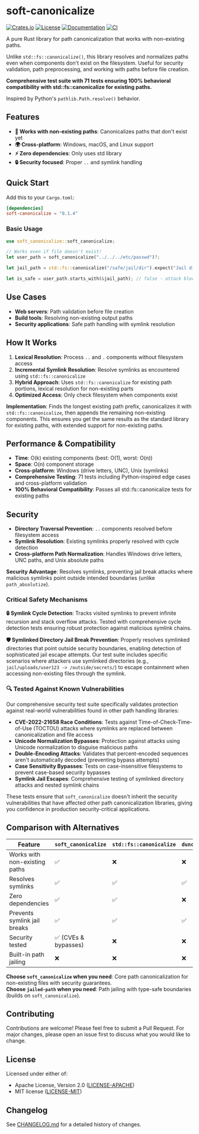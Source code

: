 # soft-canonicalize

[![Crates.io](https://img.shields.io/crates/v/soft-canonicalize.svg)](https://crates.io/crates/soft-canonicalize)
[![License](https://img.shields.io/badge/license-MIT%20OR%20Apache--2.0-blue.svg)](LICENSE-MIT)
[![Documentation](https://docs.rs/soft-canonicalize/badge.svg)](https://docs.rs/soft-canonicalize)
[![CI](https://github.com/DK26/soft-canonicalize-rs/actions/workflows/ci.yml/badge.svg)](https://github.com/DK26/soft-canonicalize-rs/actions)

A pure Rust library for path canonicalization that works with non-existing paths.

Unlike `std::fs::canonicalize()`, this library resolves and normalizes paths even when components don't exist on the filesystem. Useful for security validation, path preprocessing, and working with paths before file creation.

**Comprehensive test suite with 71 tests ensuring 100% behavioral compatibility with std::fs::canonicalize for existing paths.**

Inspired by Python's `pathlib.Path.resolve()` behavior.

## Features

- **🚀 Works with non-existing paths**: Canonicalizes paths that don't exist yet
- **🌍 Cross-platform**: Windows, macOS, and Linux support
- **⚡ Zero dependencies**: Only uses std library
- **🔒 Security focused**: Proper `..` and symlink handling

## Quick Start

Add this to your `Cargo.toml`:

```toml
[dependencies]
soft-canonicalize = "0.1.4"
```

### Basic Usage

```rust
use soft_canonicalize::soft_canonicalize;

// Works even if file doesn't exist!
let user_path = soft_canonicalize("../../../etc/passwd")?;

let jail_path = std::fs::canonicalize("/safe/jail/dir").expect("Jail directory must exist");

let is_safe = user_path.starts_with(&jail_path); // false - attack blocked!
```

## Use Cases

- **Web servers**: Path validation before file creation
- **Build tools**: Resolving non-existing output paths  
- **Security applications**: Safe path handling with symlink resolution

## How It Works

1. **Lexical Resolution**: Process `..` and `.` components without filesystem access
2. **Incremental Symlink Resolution**: Resolve symlinks as encountered using `std::fs::canonicalize`
3. **Hybrid Approach**: Uses `std::fs::canonicalize` for existing path portions, lexical resolution for non-existing parts
4. **Optimized Access**: Only check filesystem when components exist

**Implementation**: Finds the longest existing path prefix, canonicalizes it with `std::fs::canonicalize`, then appends the remaining non-existing components. This ensures you get the same results as the standard library for existing paths, with extended support for non-existing paths.

## Performance & Compatibility

- **Time**: O(k) existing components (best: O(1), worst: O(n))
- **Space**: O(n) component storage  
- **Cross-platform**: Windows (drive letters, UNC), Unix (symlinks)
- **Comprehensive Testing**: 71 tests including Python-inspired edge cases and cross-platform validation
- **100% Behavioral Compatibility**: Passes all std::fs::canonicalize tests for existing paths

## Security

- **Directory Traversal Prevention**: `..` components resolved before filesystem access
- **Symlink Resolution**: Existing symlinks properly resolved with cycle detection
- **Cross-platform Path Normalization**: Handles Windows drive letters, UNC paths, and Unix absolute paths

**Security Advantage**: Resolves symlinks, preventing jail break attacks where malicious symlinks point outside intended boundaries (unlike `path_absolutize`).

### Critical Safety Mechanisms

**🔒 Symlink Cycle Detection**: Tracks visited symlinks to prevent infinite recursion and stack overflow attacks. Tested with comprehensive cycle detection tests ensuring robust protection against malicious symlink chains.

**🛡️ Symlinked Directory Jail Break Prevention**: Properly resolves symlinked directories that point outside security boundaries, enabling detection of sophisticated jail escape attempts. Our test suite includes specific scenarios where attackers use symlinked directories (e.g., `jail/uploads/user123 -> /outside/secrets/`) to escape containment when accessing non-existing files through the symlink.

### 🔍 Tested Against Known Vulnerabilities

Our comprehensive security test suite specifically validates protection against real-world vulnerabilities found in other path handling libraries:

- **CVE-2022-21658 Race Conditions**: Tests against Time-of-Check-Time-of-Use (TOCTOU) attacks where symlinks are replaced between canonicalization and file access
- **Unicode Normalization Bypasses**: Protection against attacks using Unicode normalization to disguise malicious paths
- **Double-Encoding Attacks**: Validates that percent-encoded sequences aren't automatically decoded (preventing bypass attempts)
- **Case Sensitivity Bypasses**: Tests on case-insensitive filesystems to prevent case-based security bypasses
- **Symlink Jail Escapes**: Comprehensive testing of symlinked directory attacks and nested symlink chains

These tests ensure that `soft_canonicalize` doesn't inherit the security vulnerabilities that have affected other path canonicalization libraries, giving you confidence in production security-critical applications.

## Comparison with Alternatives

| Feature                       | `soft_canonicalize` | `std::fs::canonicalize` | `dunce::canonicalize` | `normpath::normalize` | `path_absolutize` | `jailed-path`       |
| ----------------------------- | ------------------- | ----------------------- | --------------------- | --------------------- | ----------------- | ------------------- |
| Works with non-existing paths | ✅                   | ❌                       | ❌                     | ✅                     | ✅                 | ✅ (via this crate) |
| Resolves symlinks             | ✅                   | ✅                       | ✅                     | ❌                     | ❌                 | ✅ (via this crate) |
| Zero dependencies             | ✅                   | ✅                       | ❌                     | ❌                     | ❌                 | ❌ (uses this crate)|
| Prevents symlink jail breaks  | ✅                   | ✅                       | ✅                     | N/A                   | ❌ (vulnerable)    | ✅ (via this crate) |
| Security tested               | ✅ (CVEs & bypasses) | ❌                       | ❌                     | ❌                     | ❌                 | ✅ (via this crate) |
| Built-in path jailing         | ❌                   | ❌                       | ❌                     | ❌                     | ❌                 | ✅ (enforcement)    |

**Choose `soft_canonicalize` when you need**: Core path canonicalization for non-existing files with security guarantees.  
**Choose `jailed-path` when you need**: Path jailing with type-safe boundaries (builds on `soft_canonicalize`).

## Contributing

Contributions are welcome! Please feel free to submit a Pull Request. For major changes, please open an issue first to discuss what you would like to change.

## License

Licensed under either of:
- Apache License, Version 2.0 ([LICENSE-APACHE](LICENSE-APACHE))
- MIT license ([LICENSE-MIT](LICENSE-MIT))

## Changelog

See [CHANGELOG.md](CHANGELOG.md) for a detailed history of changes.
